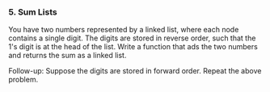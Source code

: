 ### 5. Sum Lists 

You have two numbers represented by a linked list, where each node contains a single digit. The digits are stored in reverse order, such that the 1's digit is at the head of the list. Write a function that ads the two numbers and returns the sum as a linked list.

Follow-up: Suppose the digits are stored in forward order. Repeat the above problem.
